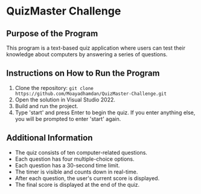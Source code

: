 # QuizMaster Challenge

## Purpose of the Program
This program is a text-based quiz application where users can test their knowledge about computers by answering a series of questions.

## Instructions on How to Run the Program
1. Clone the repository: `git clone https://github.com/Moayadhamdan/QuizMaster-Challenge.git`
2. Open the solution in Visual Studio 2022.
3. Build and run the project.
4. Type 'start' and press Enter to begin the quiz. If you enter anything else, you will be prompted to enter 'start' again.

## Additional Information
- The quiz consists of ten computer-related questions.
- Each question has four multiple-choice options.
- Each question has a 30-second time limit.
- The timer is visible and counts down in real-time.
- After each question, the user's current score is displayed.
- The final score is displayed at the end of the quiz.
